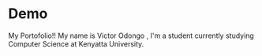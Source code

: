 # Demo

My Portofolio!!
My name is Victor Odongo , I'm a student currently studying Computer Science
at Kenyatta University.
